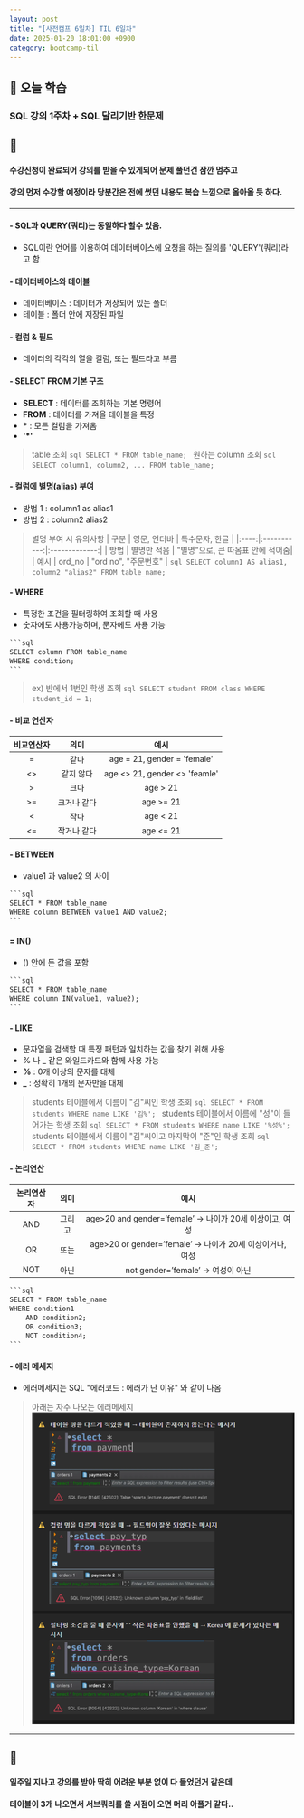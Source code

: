 ```yaml
---
layout: post
title: "[사전캠프 6일차] TIL 6일차"
date: 2025-01-20 18:01:00 +0900
category: bootcamp-til
---
```


## 📖 오늘 학습
### SQL 강의 1주차 + SQL 달리기반 한문제

## 📃
#### 수강신청이 완료되어 강의를 받을 수 있게되어 문제 풀던건 잠깐 멈추고 
#### 강의 먼저 수강할 예정이라 당분간은 전에 썼던 내용도 복습 느낌으로 올아올 듯 하다.

--- 

#### - SQL과 QUERY(쿼리)는 동일하다 할수 있음.
- SQL이란 언어를 이용하여 데이터베이스에 요청을 하는 질의를 'QUERY'(쿼리)라고 함

#### - 데이터베이스와 테이블
- 데이터베이스 : 데이터가 저장되어 있는 폴더
- 테이블 : 폴더 안에 저장된 파일

#### - 컬럼 & 필드
- 데이터의 각각의 열을 컬럼, 또는 필드라고 부름

#### - SELECT FROM 기본 구조
- **SELECT** : 데이터를 조회하는 기본 명령어
- **FROM** : 데이터를 가져올 테이블을 특정
- **\*** : 모든 컬럼을 가져옴
- **'*'**
> table 조회
    ```sql
    SELECT * FROM table_name;
    ```
> 원하는 column 조회
    ```sql
    SELECT column1, column2, ... FROM table_name;
    ```

#### - 컬럼에 별명(alias) 부여
- 방법 1 : column1 as alias1
- 방법 2 : column2 alias2
> 별명 부여 시 유의사항
| 구분 | 영문, 언더바 | 특수문자, 한글 |
|:----:|:-----------:|:-------------:|
| 방법 | 별명만 적음 | "별명"으로, 큰 따옴표 안에 적어줌|
| 예시 | ord_no | "ord no", "주문번호" |
    ```sql
    SELECT column1 AS alias1,
        column2 "alias2"
    FROM table_name;
    ```

#### - WHERE
- 특정한 조건을 필터링하여 조회할 때 사용
- 숫자에도 사용가능하며, 문자에도 사용 가능
>
    ```sql
    SELECT column FROM table_name
    WHERE condition;
    ```
> ex) 반에서 1번인 학생 조회
    ```sql
    SELECT student FROM class
    WHERE student_id = 1;
    ```

#### - 비교 연산자
| 비교연산자 | 의미 | 예시 |
|:---------:|:----:|:----:|
| = | 같다 | age = 21, gender = 'female' |
| <> | 같지 않다 | age <> 21, gender <> 'feamle' |
| > | 크다 | age > 21 |
| >= | 크거나 같다 | age >= 21 |
| < | 작다 | age < 21 |
| <= | 작거나 같다 | age <= 21 |


#### - BETWEEN
- value1 과 value2 의 사이
>
    ```sql
    SELECT * FROM table_name
    WHERE column BETWEEN value1 AND value2;
    ```

#### = IN()
- () 안에 든 값을 포함
>
    ```sql
    SELECT * FROM table_name
    WHERE column IN(value1, value2);
    ```

#### - LIKE
- 문자열을 검색할 때 특정 패턴과 일치하는 값을 찾기 위해 사용
- % 나 _ 같은 와일드카드와 함께 사용 가능
- **%** : 0개 이상의 문자를 대체
- **_** : 정확히 1개의 문자만을 대체
> students 테이블에서 이름이 "김"씨인 학생 조회
    ```sql
    SELECT * FROM students WHERE name LIKE '김%';
    ```
> students 테이블에서 이름에 "성"이 들어가는 학생 조회
    ```sql
    SELECT * FROM students WHERE name LIKE '%성%';
    ```
> students 테이블에서 이름이 "김"씨이고 마지막이 "준"인 학생 조회
    ```sql
    SELECT * FROM students WHERE name LIKE '김_준';
    ```

#### - 논리연산
| 논리연산자 | 의미 | 예시 |
|:---------:|:----:|:----:|
| AND | 그리고 | age>20 and gender=’female’ → 나이가 20세 이상이고, 여성 |
| OR | 또는 | age>20 or gender=’female’ → 나이가 20세 이상이거나, 여성 |
| NOT | 아닌 | not gender=’female’ → 여성이 아닌 |
>
    ```sql
    SELECT * FROM table_name
    WHERE condition1 
        AND condition2;
        OR condition3;
        NOT condition4;
    ```

#### - 에러 메세지
- 에러메세지는 SQL "에러코드 : 에러가 난 이유" 와 같이 나옴
> 아래는 자주 나오는 에러메세지
![edu1-1](/public/img/sql-edu/edu1-1.PNG)

---

## 💬

#### 일주일 지나고 강의를 받아 딱히 어려운 부분 없이 다 들었던거 같은데
#### 테이블이 3개 나오면서 서브쿼리를 쓸 시점이 오면 머리 아플거 같다..